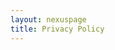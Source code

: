 ```yaml
---
layout: nexuspage
title: Privacy Policy
---
```


<script id="CookieDeclaration" src="https://consent.cookiebot.com/25a72673-9a5b-4815-aec2-3124e6f8f599/cd.js" type="text/javascript" async></script>